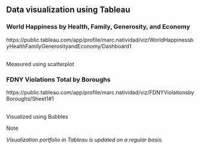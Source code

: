 ## Data visualization using Tableau
 <h3>World Happiness by Health, Family, Generosity, and Economy</h3>
 <ahref>https://public.tableau.com/app/profile/marc.natividad/viz/WorldHappinessbyHealthFamilyGenerosityandEconomy/Dashboard1</ahref>
 <br></br>
  <p>Measured using scatterplot</p>
  <h3>FDNY Violations Total by Boroughs</h3>
  <ahref>https://public.tableau.com/app/profile/marc.natividad/viz/FDNYViolationsbyBoroughs/Sheet1#1</ahref>
  <br></br>
  <p>Visualized using Bubbles</p>
  
> [!NOTE]
> <em>Visualization portfolio in Tableau is updated on a regular basis.</em>

